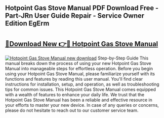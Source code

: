 ## Hotpoint Gas Stove Manual PDF Download Free - Part-JRn User Guide Repair - Service Owner Edition EgErm

# <h2><a href="http://bc28020.oget.top/?id=Hotpoint+Gas+Stove+Manual">🔗Download New 👉🔴 Hotpoint Gas Stove Manual</a></h2>

[![Hotpoint Gas Stove Manual new download](https://i.imgur.com/5g1atiW.png)](http://bc28020.oget.top/?id=Hotpoint+Gas+Stove+Manual)
Step-by-Step Guide This manual breaks down the process of using your new Hotpoint Gas Stove Manual into manageable steps for effortless operation. Before you begin using your Hotpoint Gas Stove Manual, please familiarize yourself with its functions and features by reading this user manual. You'll find clear instructions for installation, setup, and operation, as well as troubleshooting tips for common issues. This Hotpoint Gas Stove Manual comes equipped with a wealth of features to enhance your daily life. We trust that the Hotpoint Gas Stove Manual has been a reliable and effective resource in your efforts to master your new device. In case of any queries or concerns, please do not hesitate to reach out to our customer service team.
